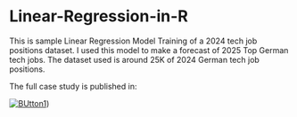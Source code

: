 # Linear-Regression-in-R

This is sample Linear Regression Model Training of a 2024 tech job positions dataset. I used this model to make a forecast of 2025 Top German tech jobs. The dataset used is around 25K of 2024 German tech job positions. 

 The full case study is published in:
 
[![BUtton1](https://img.shields.io/badge/Click%20Me-Button1-red)](https://rpubs.com/rnx2024/trends-and-forecast-germany-tech-market))


